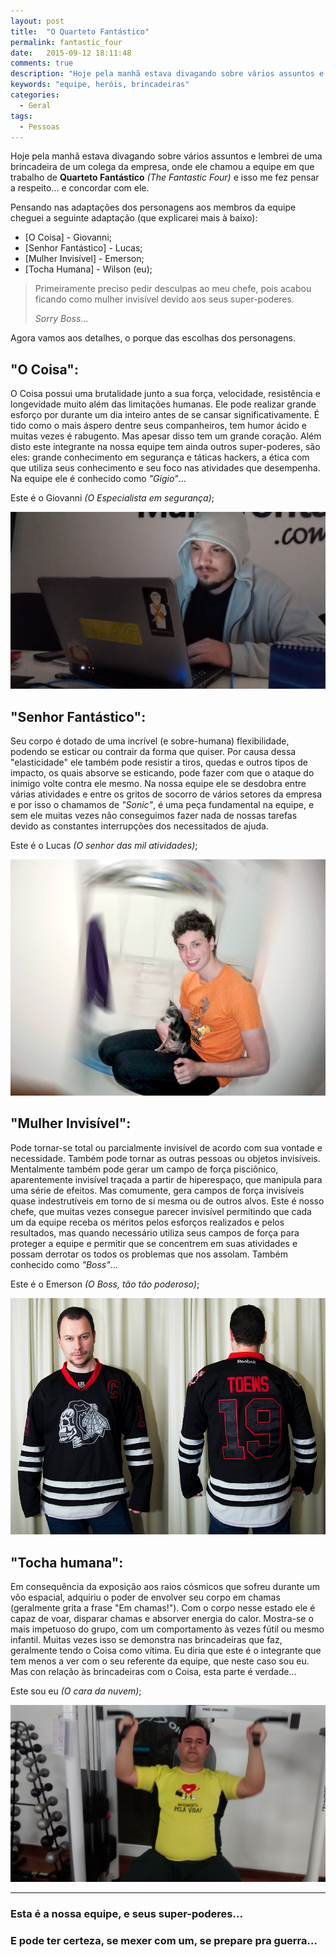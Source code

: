 ```yaml
---
layout: post
title:  "O Quarteto Fantástico"
permalink: fantastic_four
date:   2015-09-12 18:11:48
comments: true
description: "Hoje pela manhã estava divagando sobre vários assuntos e lembrei de uma brincadeira de um colega da empresa, onde ele chamou a equipe em que trabalho de Quarteto Fantástico (The Fantastic Four) e isso me fez pensar a respeito... e concordar com ele."
keywords: "equipe, heróis, brincadeiras"
categories:
  - Geral
tags:
  - Pessoas
---
```


Hoje pela manhã estava divagando sobre vários assuntos e lembrei de uma brincadeira de um colega da empresa, onde ele chamou a equipe em que trabalho de **Quarteto Fantástico** *(The Fantastic Four)* e isso me fez pensar a respeito... e concordar com ele.

Pensando nas adaptações dos personagens aos membros da equipe cheguei a seguinte adaptação (que explicarei mais à baixo):

- [O Coisa] - Giovanni;
- [Senhor Fantástico] - Lucas;
- [Mulher Invisível] - Emerson;
- [Tocha Humana] - Wilson (eu);

> Primeiramente preciso pedir desculpas ao meu chefe, pois acabou ficando como mulher invisível devido aos seus super-poderes.
>
> *Sorry Boss*...

Agora vamos aos detalhes, o porque das escolhas dos personagens.

## "O Coisa":
O Coisa possui uma brutalidade junto a sua força, velocidade, resistência e longevidade muito além das limitações humanas. Ele pode realizar grande esforço por durante um dia inteiro antes de se cansar significativamente. É tido como o mais áspero dentre seus companheiros, tem humor ácido e muitas vezes é rabugento. Mas apesar disso tem um grande coração. Além disto este integrante na nossa equipe tem ainda outros super-poderes, são eles: grande conhecimento em segurança e táticas hackers, a ética com que utiliza seus conhecimento e seu foco nas atividades que desempenha. Na equipe ele é conhecido como *"Gigio"*...

Este é o Giovanni *(O Especialista em segurança)*;

![O Coisa](/assets/posts/gigio.jpg)

## "Senhor Fantástico":
Seu corpo é dotado de uma incrível (e sobre-humana) flexibilidade, podendo se esticar ou contrair da forma que quiser. Por causa dessa "elasticidade" ele também pode resistir a tiros, quedas e outros tipos de impacto, os quais absorve se esticando, pode fazer com que o ataque do inimigo volte contra ele mesmo. Na nossa equipe ele se desdobra entre várias atividades e entre os gritos de socorro de vários setores da empresa e por isso o chamamos de *"Sonic"*, é uma peça fundamental na equipe, e sem ele muitas vezes não conseguimos fazer nada de nossas tarefas devido as constantes interrupções dos necessitados de ajuda.

Este é o Lucas *(O senhor das mil atividades)*;

![Senhor Fantástico](/assets/posts/lukinhas.jpg)

## "Mulher Invisível":
Pode tornar-se total ou parcialmente invisível de acordo com sua vontade e necessidade. Também pode tornar as outras pessoas ou objetos invisíveis. Mentalmente também pode gerar um campo de força pisciônico, aparentemente invisível traçada a partir de hiperespaço, que manipula para uma série de efeitos. Mas comumente, gera campos de força invisíveis quase indestrutíveis em torno de si mesma ou de outros alvos. Este é nosso chefe, que muitas vezes consegue parecer invisível permitindo que cada um da equipe receba os méritos pelos esforços realizados e pelos resultados, mas quando necessário utiliza seus campos de força para proteger a equipe e permitir que se concentrem em suas atividades e possam derrotar os todos os problemas que nos assolam. Também conhecido como *"Boss"*...

Este é o Emerson *(O Boss, tão tão poderoso)*;

![Mulher Invisível](/assets/posts/emerson.jpg)

## "Tocha humana":
Em consequência da exposição aos raios cósmicos que sofreu durante um vôo espacial, adquiriu o poder de envolver seu corpo em chamas (geralmente grita a frase "Em chamas!"). Com o corpo nesse estado ele é capaz de voar, disparar chamas e absorver energia do calor. Mostra-se o mais impetuoso do grupo, com um comportamento às vezes fútil ou mesmo infantil. Muitas vezes isso se demonstra nas brincadeiras que faz, geralmente tendo o Coisa como vítima. Eu diria que este é o integrante que tem menos a ver com o seu referente da equipe, que neste caso sou eu. Mas con relação às brincadeiras com o Coisa, esta parte é verdade...

Este sou eu *(O cara da nuvem)*;

![Tocha humana](/assets/posts/wilson.jpg)

---

### Esta é a nossa equipe, e seus super-poderes...

### E pode ter certeza, se mexer com um, se prepare pra guerra...